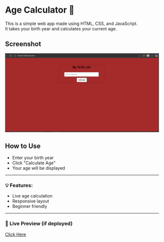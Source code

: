 # Age Calculator 🧮

This is a simple web app made using HTML, CSS, and JavaScript.  
It takes your birth year and calculates your current age.

## Screenshot
![Screenshot](Screenshot.png)

## How to Use
- Enter your birth year
- Click "Calculate Age"
- Your age will be displayed

---

### 💡 Features:
- Live age calculation
- Responsive layout
- Beginner friendly

---

### 🔗 Live Preview (if deployed)
[Click Here](https://yourusername.github.io/AgeCalculator)
